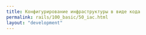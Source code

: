 ```yaml
---
title: Конфигурирование инфраструктуры в виде кода
permalink: rails/100_basic/50_iac.html
layout: "development"
---
```

